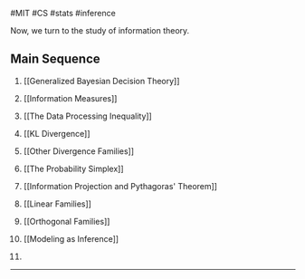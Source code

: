 #MIT #CS #stats #inference 

Now, we turn to the study of information theory. 

## Main Sequence

1. [[Generalized Bayesian Decision Theory]]
2. [[Information Measures]]
3. [[The Data Processing Inequality]]
4. [[KL Divergence]]
5. [[Other Divergence Families]]

6. [[The Probability Simplex]]
7. [[Information Projection and Pythagoras' Theorem]]
8. [[Linear Families]]
9. [[Orthogonal Families]]

10. [[Modeling as Inference]]
11. 

---
